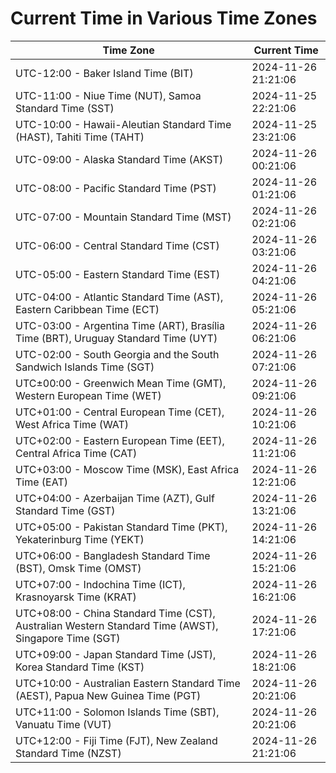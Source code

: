 # Current Time in Various Time Zones

| Time Zone | Current Time |
|-----------|--------------|
| UTC-12:00 - Baker Island Time (BIT) | 2024-11-26 21:21:06 |
| UTC-11:00 - Niue Time (NUT), Samoa Standard Time (SST) | 2024-11-25 22:21:06 |
| UTC-10:00 - Hawaii-Aleutian Standard Time (HAST), Tahiti Time (TAHT) | 2024-11-25 23:21:06 |
| UTC-09:00 - Alaska Standard Time (AKST) | 2024-11-26 00:21:06 |
| UTC-08:00 - Pacific Standard Time (PST) | 2024-11-26 01:21:06 |
| UTC-07:00 - Mountain Standard Time (MST) | 2024-11-26 02:21:06 |
| UTC-06:00 - Central Standard Time (CST) | 2024-11-26 03:21:06 |
| UTC-05:00 - Eastern Standard Time (EST) | 2024-11-26 04:21:06 |
| UTC-04:00 - Atlantic Standard Time (AST), Eastern Caribbean Time (ECT) | 2024-11-26 05:21:06 |
| UTC-03:00 - Argentina Time (ART), Brasília Time (BRT), Uruguay Standard Time (UYT) | 2024-11-26 06:21:06 |
| UTC-02:00 - South Georgia and the South Sandwich Islands Time (SGT) | 2024-11-26 07:21:06 |
| UTC±00:00 - Greenwich Mean Time (GMT), Western European Time (WET) | 2024-11-26 09:21:06 |
| UTC+01:00 - Central European Time (CET), West Africa Time (WAT) | 2024-11-26 10:21:06 |
| UTC+02:00 - Eastern European Time (EET), Central Africa Time (CAT) | 2024-11-26 11:21:06 |
| UTC+03:00 - Moscow Time (MSK), East Africa Time (EAT) | 2024-11-26 12:21:06 |
| UTC+04:00 - Azerbaijan Time (AZT), Gulf Standard Time (GST) | 2024-11-26 13:21:06 |
| UTC+05:00 - Pakistan Standard Time (PKT), Yekaterinburg Time (YEKT) | 2024-11-26 14:21:06 |
| UTC+06:00 - Bangladesh Standard Time (BST), Omsk Time (OMST) | 2024-11-26 15:21:06 |
| UTC+07:00 - Indochina Time (ICT), Krasnoyarsk Time (KRAT) | 2024-11-26 16:21:06 |
| UTC+08:00 - China Standard Time (CST), Australian Western Standard Time (AWST), Singapore Time (SGT) | 2024-11-26 17:21:06 |
| UTC+09:00 - Japan Standard Time (JST), Korea Standard Time (KST) | 2024-11-26 18:21:06 |
| UTC+10:00 - Australian Eastern Standard Time (AEST), Papua New Guinea Time (PGT) | 2024-11-26 20:21:06 |
| UTC+11:00 - Solomon Islands Time (SBT), Vanuatu Time (VUT) | 2024-11-26 20:21:06 |
| UTC+12:00 - Fiji Time (FJT), New Zealand Standard Time (NZST) | 2024-11-26 21:21:06 |
